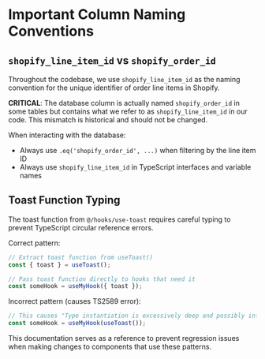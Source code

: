 
# Important Column Naming Conventions

## `shopify_line_item_id` vs `shopify_order_id`

Throughout the codebase, we use `shopify_line_item_id` as the naming convention for the unique identifier of order line items in Shopify.

**CRITICAL**: The database column is actually named `shopify_order_id` in some tables but contains what we refer to as `shopify_line_item_id` in our code. This mismatch is historical and should not be changed.

When interacting with the database:
- Always use `.eq('shopify_order_id', ...)` when filtering by the line item ID
- Always use `shopify_line_item_id` in TypeScript interfaces and variable names

## Toast Function Typing

The toast function from `@/hooks/use-toast` requires careful typing to prevent TypeScript circular reference errors.

Correct pattern:

```typescript
// Extract toast function from useToast()
const { toast } = useToast();

// Pass toast function directly to hooks that need it
const someHook = useMyHook({ toast });
```

Incorrect pattern (causes TS2589 error):

```typescript
// This causes "Type instantiation is excessively deep and possibly infinite" errors
const someHook = useMyHook(useToast());
```

This documentation serves as a reference to prevent regression issues when making changes to components that use these patterns.
